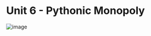 # Unit 6 - Pythonic Monopoly
![image](https://user-images.githubusercontent.com/56813346/141778603-99aabcd2-0f93-4985-a0c7-09f62830b8bb.png)

